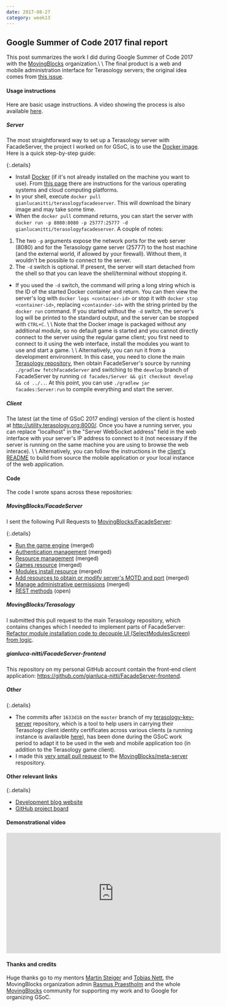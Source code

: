 ```yaml
---
date: 2017-08-27
category: week13
---
```


## Google Summer of Code 2017 final report

This post summarizes the work I did during Google Summer of Code 2017 with the [MovingBlocks](https://github.com/MovingBlocks) organization.\\
\\
The final product is a web and mobile administration interface for Terasology servers; the original idea comes from [this issue](https://github.com/MovingBlocks/Terasology/issues/2436).

#### Usage instructions
Here are basic usage instructions. A video showing the process is also available [here](https://youtu.be/7HWLzCDMVUE).

##### Server
The most straightforward way to set up a Terasology server with FacadeServer, the project I worked on for GSoC, is to use the [Docker image](https://hub.docker.com/r/gianlucanitti/terasologyfacadeserver/). Here is a quick step-by-step guide:

{:.details}
* Install [Docker](https://www.docker.com/) (if it's not already installed on the machine you want to use). From [this page](https://docs.docker.com/engine/installation/) there are instructions for the various operating systems and cloud computing platforms.
* In your shell, execute `docker pull gianlucanitti/terasologyfacadeserver`. This will download the binary image and may take some time.
* When the `docker pull` command returns, you can start the server with `docker run -p 8080:8080 -p 25777:25777 -d gianlucanitti/terasologyfacadeserver`. A couple of notes:
1. The two `-p` arguments expose the network ports for the web server (8080) and for the Terasology game server (25777) to the host machine (and the external world, if allowed by your firewall). Without them, it wouldn't be possible to connect to the server.
2. The `-d` switch is optional. If present, the server will start detached from the shell so that you can leave the shell/terminal without stopping it.
* If you used the `-d` switch, the command will pring a long string which is the ID of the started Docker container and return. You can then view the server's log with `docker logs <container-id>` or stop it with `docker stop <container-id>`, replacing `<containder-id>` with the string printed by the `docker run` command. If you started without the `-d` switch, the server's log will be printed to the standard output, and the server can be stopped with `CTRL+C`.
\\
\\
Note that the Docker image is packaged without any additional module, so no default game is started and you cannot directly connect to the server using the regular game client; you first need to connect to it using the web interface, install the modules you want to use and start a game.
\\
\\
Alternatively, you can run it from a development environment. In this case, you need to clone the main [Terasology repository](https://github.com/MovingBlocks/Terasology), then obtain FacadeServer's source by running `./gradlew fetchFacadeServer` and switching to the `develop` branch of FacadeServer by running `cd facades/Server && git checkout develop && cd ../..`. At this point, you can use `./gradlew jar facades:Server:run` to compile everything and start the server.

##### Client
The latest (at the time of GSoC 2017 ending) version of the client is hosted at http://utility.terasology.org:8000/. Once you have a running server, you can replace "localhost" in the "Server WebSocket address" field in the web interface with your server's IP address to connect to it (not necessary if the server is running on the same machine you are using to browse the web interace).
\\
\\
Alternatively, you can follow the instructions in the [client's README](https://github.com/gianluca-nitti/FacadeServer-frontend#how-to-build) to build from source the mobile application or your local instance of the web application.

#### Code
The code I wrote spans across these repositories:

##### MovingBlocks/FacadeServer
I sent the following Pull Requests to [MovingBlocks/FacadeServer](https://github.com/MovingBlocks/FacadeServer):

{:.details}
* [Run the game engine](https://github.com/MovingBlocks/FacadeServer/pull/1) (merged)
* [Authentication management](https://github.com/MovingBlocks/FacadeServer/pull/2) (merged)
* [Resource management](https://github.com/MovingBlocks/FacadeServer/pull/3) (merged)
* [Games resource](https://github.com/MovingBlocks/FacadeServer/pull/4) (merged)
* [Modules install resource](https://github.com/MovingBlocks/FacadeServer/pull/5) (merged)
* [Add resources to obtain or modify server's MOTD and port](https://github.com/MovingBlocks/FacadeServer/pull/5) (merged)
* [Manage administrative permissions](https://github.com/MovingBlocks/FacadeServer/pull/8) (merged)
* [REST methods](https://github.com/MovingBlocks/FacadeServer/pull/9) (open)

##### MovingBlocks/Terasology
I submitted this pull request to the main Terasology repository, which contains changes which I needed to implement parts of FacadeServer: [Refactor module installation code to decouple UI (SelectModulesScreen) from logic](https://github.com/MovingBlocks/Terasology/pull/3028).

##### gianluca-nitti/FacadeServer-frontend
This repository on my personal GitHub account contain the front-end client application: https://github.com/gianluca-nitti/FacadeServer-frontend.

##### Other

{:.details}
* The commits after `1633d18` on the `master` branch of my [terasology-key-server](https://github.com/gianluca-nitti/terasology-key-server) repository, which is a tool to help users in carrying their Terasology client identity certificates across various clients (a running instance is availavble [here](http://utility.terasology.org/)), has been done during the GSoC work period to adapt it to be used in the web and mobile application too (in addition to the Terasology game client).
* I made this [very small pull request](https://github.com/MovingBlocks/meta-server/pull/8) to the [MovingBlocks/meta-server](https://github.com/MovingBlocks/meta-server) respository.

#### Other relevant links

{:.details}
* [Development blog website](https://gianluca-nitti.github.io/GSoC-2017-devlog/)
* [GitHub project board](https://github.com/orgs/MovingBlocks/projects/5)

#### Demonstrational video
<iframe width="560" height="315" src="https://www.youtube.com/embed/7HWLzCDMVUE" frameborder="0" allowfullscreen></iframe>

#### Thanks and credits
Huge thanks go to my mentors [Martin Steiger](https://github.com/msteiger) and [Tobias Nett](https://github.com/skaldarnar), the MovingBlocks organization admin [Rasmus Praestholm](https://github.com/Cervator) and the whole [MovingBlocks](https://github.com/MovingBlocks) community for supporting my work and to Google for organizing GSoC.
